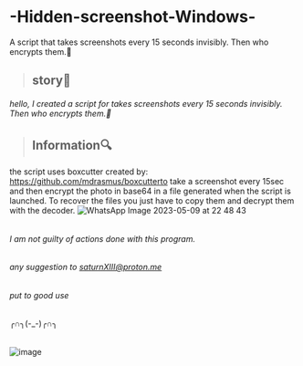 # -Hidden-screenshot-Windows-
A script that takes screenshots every 15 seconds invisibly. Then who encrypts them.📸
> ## story🎴 ## 
###### hello, I created a script for takes screenshots every 15 seconds invisibly. Then who encrypts them.📸 ######
> ## Information🔍 ##
the script uses boxcutter created by: https://github.com/mdrasmus/boxcutterto take a screenshot every 15sec and then encrypt the photo in base64 in a file generated when the script is launched. 
To recover the files you just have to copy them and decrypt them with the decoder.
![WhatsApp Image 2023-05-09 at 22 48 43](https://github.com/SaturnXIII/-Hidden-screenshot-Windows-/assets/110695125/f66b7cf4-0a81-41a5-9e8b-01078a12e879)

#####
######
###### I am not guilty of actions done with this program. #####
 ###### any suggestion to saturnXIII@proton.me #####
######
###### put to good use #####
╭∩╮(-_-)╭∩╮
######


![image](https://user-images.githubusercontent.com/103066353/167156636-3eb61b59-4d15-4845-b534-db2e4321f745.png)
